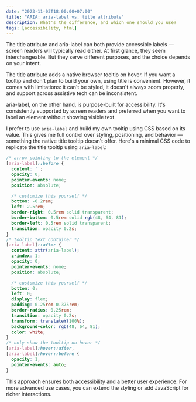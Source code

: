 ```yaml
---
date: "2023-11-03T18:00:00+07:00"
title: "ARIA: aria-label vs. title attribute"
description: What's the difference, and which one should you use?
tags: [accessibility, html]
---
```


The title attribute and aria-label can both provide accessible labels — screen readers will typically read either. At first glance, they seem interchangeable. But they serve different purposes, and the choice depends on your intent.

The title attribute adds a native browser tooltip on hover. If you want a tooltip and don't plan to build your own, using title is convenient. However, it comes with limitations: it can't be styled, it doesn't always zoom properly, and support across assistive tech can be inconsistent.

aria-label, on the other hand, is purpose-built for accessibility. It's consistently supported by screen readers and preferred when you want to label an element without showing visible text.

I prefer to use `aria-label` and build my own tooltip using CSS based on its value. This gives me full control over styling, positioning, and behavior — something the native title tooltip doesn't offer. Here's a minimal CSS code to replicate the title tooltip using `aria-label`:

```css
/* arrow pointing to the element */
[aria-label]::before {
  content: '';
  opacity: 0;
  pointer-events: none;
  position: absolute;

  /* customize this yourself */
  bottom: -0.2rem;
  left: 2.5rem;
  border-right: 0.5rem solid transparent;
  border-bottom: 0.5rem solid rgb(48, 64, 81);
  border-left: 0.5rem solid transparent;
  transition: opacity 0.2s;
}
/* tooltip text container */
[aria-label]::after {
  content: attr(aria-label);
  z-index: 1;
  opacity: 0;
  pointer-events: none;
  position: absolute;

  /* customize this yourself */
  bottom: 0;
  left: 0;
  display: flex;
  padding: 0.25rem 0.375rem;
  border-radius: 0.25rem;
  transition: opacity 0.2s;
  transform: translateY(100%);
  background-color: rgb(48, 64, 81);
  color: white;
}
/* only show the tooltip on hover */
[aria-label]:hover::after,
[aria-label]:hover::before {
  opacity: 1;
  pointer-events: auto;
}
```

This approach ensures both accessibility and a better user experience. For more advanced use cases, you can extend the styling or add JavaScript for richer interactions.
